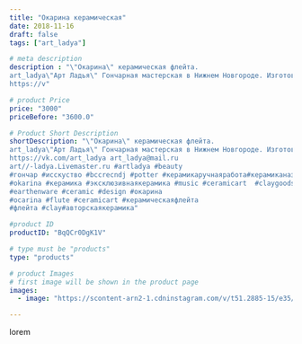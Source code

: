 ```yaml
---
title: "Окарина керамическая"
date: 2018-11-16
draft: false
tags: ["art_ladya"]

# meta description
description : "\"Окарина\" керамическая флейта.
art_ladya\"Арт Ладья\" Гончарная мастерская в Нижнем Новгороде. Изготовление керамики и мастер//-классы по обучению. 
https://v"

# product Price
price: "3000"
priceBefore: "3600.0"

# Product Short Description
shortDescription: "\"Окарина\" керамическая флейта.
art_ladya\"Арт Ладья\" Гончарная мастерская в Нижнем Новгороде. Изготовление керамики и мастер//-классы по обучению. 
https://vk.com/art_ladya art_ladya@mail.ru 
art//-ladya.Livemaster.ru #artladya #beauty
#гончар #исскуство #bccrecndj #potter #керамикаручнаяработа#керамиканазаказ #handmade
#okarina #керамика #эксклюзивнаякерамика #music #ceramicart  #claygoods #музыка
#earthenware #ceramic #design #окарина
#ocarina #flute #ceramicart #керамическаяфлейта
#флейта #clay#авторскаякерамика"

#product ID
productID: "BqQCr0DgK1V"

# type must be "products"
type: "products"

# product Images
# first image will be shown in the product page
images:
  - image: "https://scontent-arn2-1.cdninstagram.com/v/t51.2885-15/e35/44735843_307682913291951_6403213770567355852_n.jpg?tp=1&_nc_ht=scontent-arn2-1.cdninstagram.com&_nc_cat=103&_nc_ohc=k3nVJ3LCRK8AX_JBuHj&ccb=7-4&oh=00f83b798b1246f46864b0f48ede3fc1&oe=608486F1&_nc_sid=86f79a&ig_cache_key=MTkxNDA0MTY0ODU1NjMyMjEzMw%3D%3D.2-ccb7-4"

---
```

lorem
